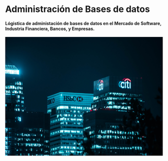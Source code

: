 # Administración de Bases de datos
#### Lógistica de administación de bases de datos en el Mercado de Software, Industria Financiera, Bancos, y Empresas.
<img align="center" src="https://github.com/CesarM4rtinez/CesarM4rtinez/blob/main/miquel-parera-41J9-JTIP-c-unsplash.jpg?raw=true" width="2920" height="380"/>
